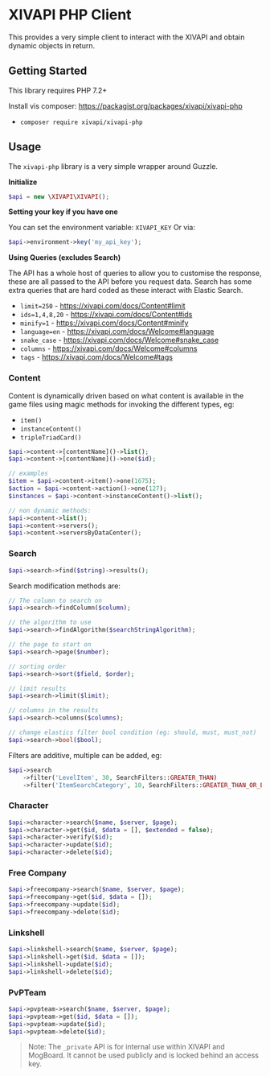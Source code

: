# XIVAPI PHP Client

This provides a very simple client to interact with the XIVAPI and obtain dynamic objects in return.

## Getting Started

This library requires PHP 7.2+

Install vis composer: https://packagist.org/packages/xivapi/xivapi-php

- `composer require xivapi/xivapi-php`

## Usage

The `xivapi-php` library is a very simple wrapper around Guzzle.

**Initialize**
```php
$api = new \XIVAPI\XIVAPI();
```

**Setting your key if you have one**

You can set the environment variable: `XIVAPI_KEY` Or via:

```php
$api->environment->key('my_api_key');
```

**Using Queries (excludes Search)**

The API has a whole host of queries to allow you to customise the response, these are all passed to the API before you request data. Search has some extra queries that are hard coded as these interact with Elastic Search.

- `limit=250` - https://xivapi.com/docs/Content#limit
- `ids=1,4,8,20` - https://xivapi.com/docs/Content#ids
- `minify=1` - https://xivapi.com/docs/Content#minify
- `language=en` - https://xivapi.com/docs/Welcome#language
- `snake_case` - https://xivapi.com/docs/Welcome#snake_case
- `columns` - https://xivapi.com/docs/Welcome#columns
- `tags` - https://xivapi.com/docs/Welcome#tags

### Content

Content is dynamically driven based on what content is available in the game files using magic methods for invoking the different types, eg:

- `item()`
- `instanceContent()`
- `tripleTriadCard()`

```php
$api->content->[contentName]()->list();
$api->content->[contentName]()->one($id);

// examples
$item = $api->content->item()->one(1675);
$action = $api->content->action()->one(127);
$instances = $api->content->instanceContent()->list();

// non dynamic methods:
$api->content->list();
$api->content->servers();
$api->content->serversByDataCenter();
```

### Search

```php
$api->search->find($string)->results();
```

Search modification methods are:
```php
// The column to search on
$api->search->findColumn($column);

// the algorithm to use
$api->search->findAlgorithm($searchStringAlgorithm);

// the page to start on
$api->search->page($number);

// sorting order
$api->search->sort($field, $order);

// limit results
$api->search->limit($limit);

// columns in the results
$api->search->columns($columns);

// change elastics filter bool condition (eg: should, must, must_not)
$api->search->bool($bool);
```

Filters are additive, multiple can be added, eg:

```php
$api->search
    ->filter('LevelItem', 30, SearchFilters::GREATER_THAN)
    ->filter('ItemSearchCategory', 10, SearchFilters::GREATER_THAN_OR_EQUAL_TO);
```


### Character

```php
$api->character->search($name, $server, $page);
$api->character->get($id, $data = [], $extended = false);
$api->character->verify($id);
$api->character->update($id);
$api->character->delete($id);
```

### Free Company

```php
$api->freecompany->search($name, $server, $page);
$api->freecompany->get($id, $data = []);
$api->freecompany->update($id);
$api->freecompany->delete($id);
```

### Linkshell

```php
$api->linkshell->search($name, $server, $page);
$api->linkshell->get($id, $data = []);
$api->linkshell->update($id);
$api->linkshell->delete($id);
```

### PvPTeam

```php
$api->pvpteam->search($name, $server, $page);
$api->pvpteam->get($id, $data = []);
$api->pvpteam->update($id);
$api->pvpteam->delete($id);
```

> Note: The `_private` API is for internal use within XIVAPI and MogBoard. It cannot be used publicly and is locked behind an access key.
